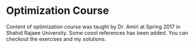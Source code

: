 # Optimization Course
Content of optimization course was taught by Dr. Amiri at Spring 2017 in Shahid Rajaee University.
Some coool references has been added.
You can checkout the exercises and my solutions.
